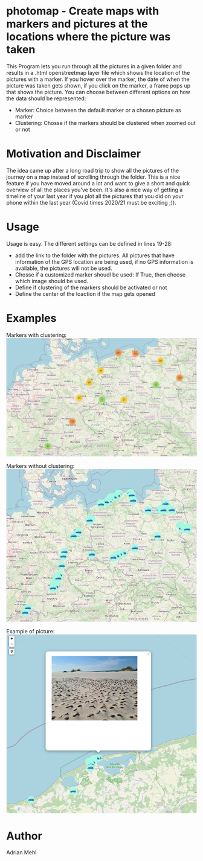 # photomap - Create maps with markers and pictures at the locations where the picture was taken

This Program lets you run through all the pictures in a given folder and results in a .html openstreetmap layer file which shows the location of the pictures with a marker. If you hover over the marker, the date of when the picture was taken gets shown, if you click on the marker, a frame pops up that shows the picture. 
You can choose between different options on how the data should be represented:

* Marker: Choice between the default marker or a chosen picture as marker
* Clustering: Chosse if the markers should be clustered when zoomed out or not


# Motivation and Disclaimer

The idea came up after a long road trip to show all the pictures of the journey on a map instead of scrolling through the folder. This is a nice feature if you have moved around a lot and want to give a short and quick overview of all the places you've been. It's also a nice way of getting a timeline of your last year if you plot all the pictures that you did on your phone within the last year (Covid times 2020/21 must be exciting ;)).

# Usage

Usage is easy. The different settings can be defined in lines 19-28:

* add the link to the folder with the pictures. All pictures that have information of the GPS location are being used, if no GPS information is available, the pictures will not be used. 
* Chosse if a customized marker shoudl be used: If True, then choose which image should be used.
* Define if clustering of the markers should be activated or not
* Define the center of the  loaction if the map gets opened

# Examples
Markers with clustering:\
<img src="https://github.com/adrimehl/photomap/blob/main/Example_with_clustering.PNG" width="700">

Markers without clustering:\
<img src="https://github.com/adrimehl/photomap/blob/main/Example_without_clustering.PNG" width="700">

Example of picture:\
<img src="https://github.com/adrimehl/photomap/blob/main/Example_image_shown.png" width="700">



# Author

Adrian Mehl
